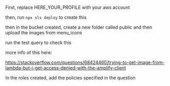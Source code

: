 First, replace HERE_YOUR_PROFILE with your aws account

then, run `npx sls deploy` to create this

then in the bucket created, create a new folder called public and then upload the images from menu_icons

run the test query to check this

more info of this here:

https://stackoverflow.com/questions/68424460/trying-to-get-image-from-lambda-but-i-get-access-denied-with-the-amplify-client

In the roles created, add the policies specified in the question
